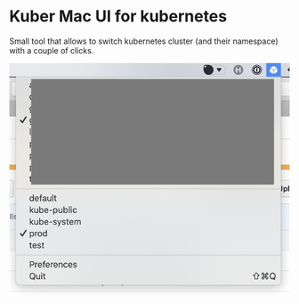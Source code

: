 # Kuber Mac UI for kubernetes 

Small tool that allows to switch kubernetes cluster (and their namespace) with a couple of clicks.

![Example screenshot](/example.png?raw=true "Example screenshot")